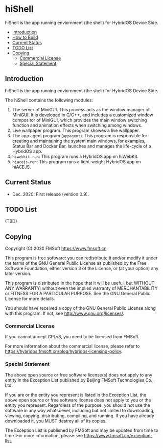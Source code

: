 # hiShell

hiShell is the app running enviornment (the shell) for HybridOS Device Side.

- [Introduction](#introduction)
- [How to Build](#how-to-build)
- [Current Status](#current-status)
- [TODO List](#todo-list)
- [Copying](#copying)
   + [Commercial License](#commercial-license)
   + [Special Statement](#special-statement)

## Introduction

hiShell is the app running enviornment (the shell) for HybridOS Device Side.

The hiShell contains the following modules:

1. The server of MiniGUI. This process acts as the window manager of MiniGUI.
    It is developed in C/C++, and includes a customized window compositor of MiniGUI,
    which provides the main window switching function and animation effects when switching
    among windows.
1. Live wallpaper program. This program showes a live wallpaper.
1. The app agent program (`appagent`). This program is responsible for creating and maintaining
   the system main windows, for examples, Status Bar and Docker Bar, launches and manages
   the life-cycle of a HybridOS app.
1. `hiwebkit-run`: This program runs a HybridOS app on hiWebKit.
1. `hiacejs-run`: This program runs a light-weight HybridOS app on hiACEJS.

## Current Status

- Dec. 2020: First release (version 0.9).

## TODO List

(TBD)

## Copying

Copyright (C) 2020 FMSoft <https://www.fmsoft.cn>

This program is free software: you can redistribute it and/or modify
it under the terms of the GNU General Public License as published by
the Free Software Foundation, either version 3 of the License, or
(at your option) any later version.

This program is distributed in the hope that it will be useful,
but WITHOUT ANY WARRANTY; without even the implied warranty of
MERCHANTABILITY or FITNESS FOR A PARTICULAR PURPOSE.  See the
GNU General Public License for more details.

You should have received a copy of the GNU General Public License
along with this program.  If not, see <http://www.gnu.org/licenses/>.

### Commercial License

If you cannot accept GPLv3, you need to be licensed from FMSoft.

For more information about the commercial license, please refer to
<https://hybridos.fmsoft.cn/blog/hybridos-licensing-policy>.

### Special Statement

The above open source or free software license(s) does
not apply to any entity in the Exception List published by
Beijing FMSoft Technologies Co., Ltd.

If you are or the entity you represent is listed in the Exception List,
the above open source or free software license does not apply to you
or the entity you represent. Regardless of the purpose, you should not
use the software in any way whatsoever, including but not limited to
downloading, viewing, copying, distributing, compiling, and running.
If you have already downloaded it, you MUST destroy all of its copies.

The Exception List is published by FMSoft and may be updated
from time to time. For more information, please see
<https://www.fmsoft.cn/exception-list>.

